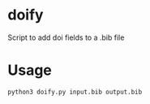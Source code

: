 # doify
Script to add doi fields to a .bib file

# Usage

```bash
python3 doify.py input.bib output.bib
```
